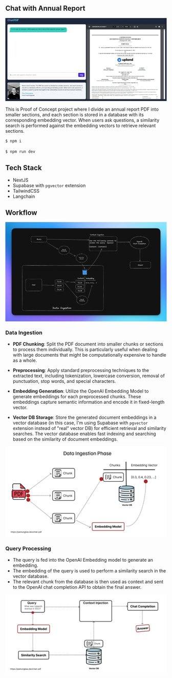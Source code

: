 ## Chat with Annual Report

![chatpdf](example.gif)

This is Proof of Concept project where I divide an annual report PDF into smaller sections, and each section is stored in a database with its corresponding embedding vector. When users ask questions, a similarity search is performed against the embedding vectors to retrieve relevant sections.

```bash
$ npm i 

$ npm run dev
```

## Tech Stack

- NextJS
- Supabase with `pgvector` extension
- TailwindCSS
- Langchain


## Workflow
![chatpdf](chatpdf.png)

### Data Ingestion

- **PDF Chunking**: Split the PDF document into smaller chunks or sections to process them individually. This is particularly useful when dealing with large documents that might be computationally expensive to handle as a whole.

- **Preprocessing**: Apply standard preprocessing techniques to the extracted text, including tokenization, lowercase conversion, removal of punctuation, stop words, and special characters. 

- **Embedding Generation**: Utilize the OpenAI Embedding Model to generate embeddings for each preprocessed chunks. These embeddings capture semantic information and encode it in fixed-length vector.

- **Vector DB Storage**: Store the generated document embeddings in a vector database (in this case, I'm using Supabase with `pgvector` extension instead of "real" vector DB) for efficient retrieval and similarity searches. The vector database enables fast indexing and searching based on the similarity of document embeddings. 

![chatpdf](data-ingestion.gif)

### Query Processing

- The query is fed into the OpenAI Embedding model to generate an embedding.
- The embedding of the query is used to perform a similarity search in the vector database.
- The relevant chunk from the database is then used as context and sent to the OpenAI chat completion API to obtain the final answer.

![chatpdf](query-processing.gif)
